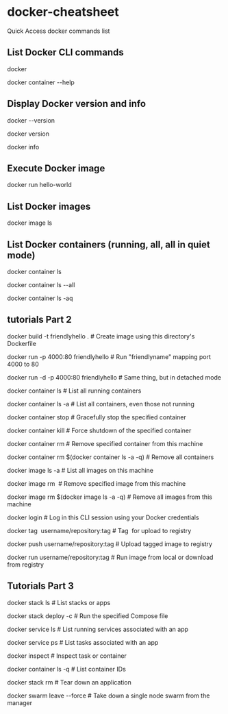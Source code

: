 # docker-cheatsheet
Quick Access docker commands list

## List Docker CLI commands
docker

docker container --help

## Display Docker version and info
docker --version

docker version

docker info

## Execute Docker image
docker run hello-world

## List Docker images
docker image ls

## List Docker containers (running, all, all in quiet mode)
docker container ls

docker container ls --all

docker container ls -aq

## tutorials Part 2

docker build -t friendlyhello .  # Create image using this directory's Dockerfile

docker run -p 4000:80 friendlyhello  # Run "friendlyname" mapping port 4000 to 80

docker run -d -p 4000:80 friendlyhello         # Same thing, but in detached mode

docker container ls                                # List all running containers

docker container ls -a             # List all containers, even those not running

docker container stop <hash>           # Gracefully stop the specified container

docker container kill <hash>         # Force shutdown of the specified container

docker container rm <hash>        # Remove specified container from this machine

docker container rm $(docker container ls -a -q)         # Remove all containers

docker image ls -a                             # List all images on this machine

docker image rm <image id>            # Remove specified image from this machine

docker image rm $(docker image ls -a -q)   # Remove all images from this machine

docker login             # Log in this CLI session using your Docker credentials

docker tag <image> username/repository:tag  # Tag <image> for upload to registry

docker push username/repository:tag            # Upload tagged image to registry

docker run username/repository:tag             # Run image from local or download from registry

## Tutorials Part 3

docker stack ls                                            # List stacks or apps

docker stack deploy -c <composefile> <appname>  # Run the specified Compose file

docker service ls                 # List running services associated with an app

docker service ps <service>                  # List tasks associated with an app

docker inspect <task or container>                   # Inspect task or container

docker container ls -q                                      # List container IDs

docker stack rm <appname>                             # Tear down an application

docker swarm leave --force      # Take down a single node swarm from the manager
